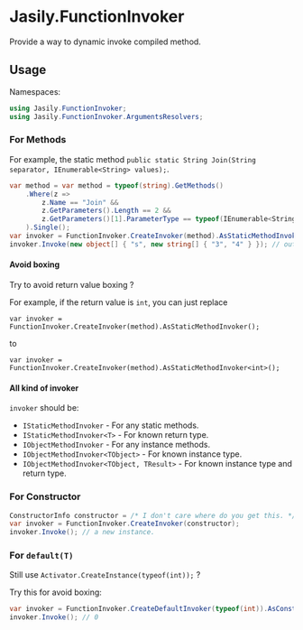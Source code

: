 # Jasily.FunctionInvoker

Provide a way to dynamic invoke compiled method.

## Usage

Namespaces:

``` cs
using Jasily.FunctionInvoker;
using Jasily.FunctionInvoker.ArgumentsResolvers;
```

### For Methods

For example, the static method `public static String Join(String separator, IEnumerable<String> values);`.

``` cs
var method = var method = typeof(string).GetMethods()
    .Where(z =>
        z.Name == "Join" &&
        z.GetParameters().Length == 2 &&
        z.GetParameters()[1].ParameterType == typeof(IEnumerable<String>)
    ).Single();
var invoker = FunctionInvoker.CreateInvoker(method).AsStaticMethodInvoker();
invoker.Invoke(new object[] { "s", new string[] { "3", "4" } }); // output: "3s4"
```

#### Avoid boxing

Try to avoid return value boxing ?

For example, if the return value is `int`,
you can just replace

`var invoker = FunctionInvoker.CreateInvoker(method).AsStaticMethodInvoker();`

to

`var invoker = FunctionInvoker.CreateInvoker(method).AsStaticMethodInvoker<int>();`

#### All kind of invoker

`invoker` should be:

* `IStaticMethodInvoker` - For any static methods.
* `IStaticMethodInvoker<T>` - For known return type.
* `IObjectMethodInvoker` - For any instance methods.
* `IObjectMethodInvoker<TObject>` - For known instance type.
* `IObjectMethodInvoker<TObject, TResult>` - For known instance type and return type.

### For Constructor

``` cs
ConstructorInfo constructor = /* I don't care where do you get this. */;
var invoker = FunctionInvoker.CreateInvoker(constructor);
invoker.Invoke(); // a new instance.
```

### For `default(T)`

Still use `Activator.CreateInstance(typeof(int));` ?

Try this for avoid boxing:

``` cs
var invoker = FunctionInvoker.CreateDefaultInvoker(typeof(int)).AsConstructorInvoker<int>();
invoker.Invoke(); // 0
```
